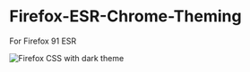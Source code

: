 # Firefox-ESR-Chrome-Theming

For Firefox 91 ESR

![Firefox](https://user-images.githubusercontent.com/96896686/161210327-9032dd42-e952-4648-81ba-3fe191327d65.png)
CSS with dark theme
